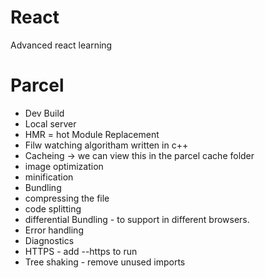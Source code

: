 # React
Advanced react learning 

# Parcel
- Dev Build
- Local server
- HMR = hot Module Replacement
- Filw watching algoritham written in c++
- Cacheing → we can view this in the parcel cache folder
- image optimization
- minification
- Bundling
- compressing the file
- code splitting
- differential Bundling - to support in different browsers.
- Error handling
- Diagnostics
- HTTPS - add --https to run
- Tree shaking - remove unused imports